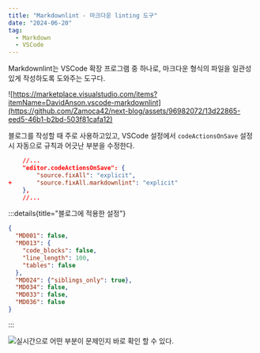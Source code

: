 ```yaml
---
title: "Markdownlint - 마크다운 linting 도구"
date: "2024-06-20"
tag:
  - Markdown
  - VSCode
---
```


Markdownlint는 VSCode 확장 프로그램 중 하나로, 마크다운 형식의 파일을 일관성있게 작성하도록 도와주는 도구다.

![https://marketplace.visualstudio.com/items?itemName=DavidAnson.vscode-markdownlint](https://github.com/Zamoca42/next-blog/assets/96982072/13d22865-eed5-46b1-b2bd-503f81cafa12)

블로그를 작성할 때 주로 사용하고있고, VSCode 설정에서 `codeActionsOnSave` 설정 시 자동으로 규칙과 어긋난 부분을 수정한다.

```diff-json:settings.json
    //...
    "editor.codeActionsOnSave": {
        "source.fixAll": "explicit",
+       "source.fixAll.markdownlint": "explicit"
    },
    //...
```

<!-- end -->

:::details{title="블로그에 적용한 설정"}

```json:.markdownlint.json
{
  "MD001": false,
  "MD013": {
    "code_blocks": false,
    "line_length": 100,
    "tables": false
  },
  "MD024": {"siblings_only": true},
  "MD034": false,
  "MD033": false,
  "MD036": false
}

```

:::

![실시간으로 어떤 부분이 문제인지 바로 확인 할 수 있다.](https://github.com/Zamoca42/next-blog/assets/96982072/7d3da747-7650-4b9e-9f98-9e0677b8f08c)
